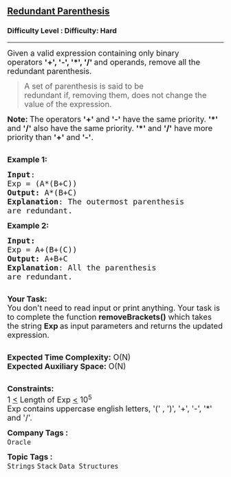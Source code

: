 <h2><a href="https://www.geeksforgeeks.org/problems/redundant-parenthesis--170647/1?page=1&difficulty=Hard&status=unsolved&sortBy=submissions">Redundant Parenthesis</a></h2><h3>Difficulty Level : Difficulty: Hard</h3><hr><div class="problems_problem_content__Xm_eO"><p><span style="font-size: 18px;">Given a valid expression containing only binary operators&nbsp;<strong>'+', '-', '*', '/' </strong>and operands,&nbsp;remove all the redundant parenthesis.</span></p>
<blockquote>
<p><span style="font-size: 18px;">A set of parenthesis is said to be redundant&nbsp;if,&nbsp;removing them, does not change the value of the expression.</span></p>
</blockquote>
<p><span style="font-size: 18px;"><strong>Note: </strong>The operators&nbsp;<strong>'+'</strong> and <strong>'-'</strong> have the same priority. <strong>'*'</strong> and <strong>'/'</strong> also have the same priority. <strong>'*'</strong> and <strong>'/'</strong> have more priority than <strong>'+'</strong> and <strong>'-'</strong>.</span></p>
<p><br><span style="font-size: 18px;"><strong>Example 1:</strong></span></p>
<pre><span style="font-size: 18px;"><strong>Input</strong>:
Exp = (A*(B+C))
<strong>Output:</strong>&nbsp;A*(B+C)
<strong>Explanation</strong>: The outermost parenthesis
are redundant.</span>
</pre>
<p><span style="font-size: 18px;"><strong>Example 2:</strong></span></p>
<pre><span style="font-size: 18px;"><strong>Input:</strong>
Exp = A+(B+(C))
<strong>Output:&nbsp;</strong>A+B+C
<strong>Explanation</strong>: All the parenthesis
are redundant.</span></pre>
<p><br><span style="font-size: 18px;"><strong>Your Task:&nbsp;&nbsp;</strong><br>You don't need to read input or print anything. Your task is to complete the function&nbsp;<strong>removeBrackets()</strong>&nbsp;which takes the string <strong>Exp&nbsp;</strong>as input parameters&nbsp;and returns the updated expression.</span></p>
<p><br><span style="font-size: 18px;"><strong>Expected Time Complexity:</strong> O(N)<br><strong>Expected Auxiliary Space:</strong> O(N)</span></p>
<p><br><span style="font-size: 18px;"><strong>Constraints:</strong><br>1 <u>&lt;</u> Length of Exp <u>&lt;</u>&nbsp;10<sup>5</sup><br>Exp contains uppercase english letters, '(' , ')', '+', '-', '*' and '/'.</span></p></div><p><span style=font-size:18px><strong>Company Tags : </strong><br><code>Oracle</code>&nbsp;<br><p><span style=font-size:18px><strong>Topic Tags : </strong><br><code>Strings</code>&nbsp;<code>Stack</code>&nbsp;<code>Data Structures</code>&nbsp;